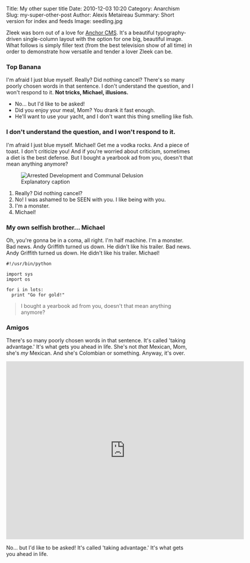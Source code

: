 Title: My other super title
Date: 2010-12-03 10:20
Category: Anarchism
Slug: my-super-other-post
Author: Alexis Metaireau
Summary: Short version for index and feeds
Image: seedling.jpg

Zleek was born out of a love for <a href="http://anchorcms.com" target="_blank">Anchor CMS</a>. It's a beautiful typography-driven single-column layout with the option for one big, beautiful image. What follows is simply filler text (from the best television show of all time) in order to demonstrate how versatile and tender a lover Zleek can be.

### Top Banana

I'm afraid I just blue myself. Really? Did nothing cancel? There's so many poorly chosen words in that sentence. I don't understand the question, and I won't respond to it. **Not tricks, Michael, illusions.**

- No&hellip; but I'd like to be asked!
- Did you enjoy your meal, Mom? You drank it fast enough.
- He'll want to use your yacht, and I don't want this thing smelling like fish.

### I don't understand the question, and I won't respond to it.

I'm afraid I just blue myself. Michael! Get me a vodka rocks. And a piece of toast. I don't criticize you! And if you're worried about criticism, sometimes a diet is the best defense. But I bought a yearbook ad from you, doesn't that mean anything anymore?
      
<figure>
  <img src="http://drayfish.files.wordpress.com/2013/02/arrested-development_810x516.jpg" alt="Arrested Development and Communal Delusion">
  <figcaption>Explanatory caption</figcaption>
</figure>

1. Really? Did nothing cancel?
1. No! I was ashamed to be SEEN with you. I like being with you.
1. I'm a monster.
1. Michael!

### My own selfish brother... Michael

Oh, you're gonna be in a coma, all right. I'm half machine. I'm a monster. Bad news. Andy Griffith turned us down. He didn't like his trailer. Bad news. Andy Griffith turned us down. He didn't like his trailer. Michael!

    #!/usr/bin/python

    import sys
    import os

    for i in lots:
      print "Go for gold!"

> I bought a yearbook ad from you, doesn't that mean anything anymore?

### Amigos

There's so many poorly chosen words in that sentence. It's called 'taking advantage.' It's what gets you ahead in life. She's not <em>that</em> Mexican, Mom, she's <em>my</em> Mexican. And she's Colombian or something. Anyway, it's over.

<iframe width="640" height="480" src="http://www.youtube.com/embed/siRWRFWLtCs?rel=0" frameborder="0" allowfullscreen></iframe>

No&hellip; but I'd like to be asked! It's called 'taking advantage.' It's what gets you ahead in life.